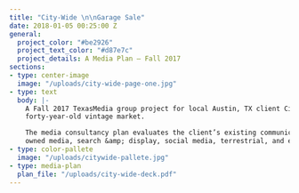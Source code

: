 ```yaml
---
title: "City-Wide \n\nGarage Sale"
date: 2018-01-05 00:25:00 Z
general:
  project_color: "#be2926"
  project_text_color: "#d87e7c"
  project_details: A Media Plan – Fall 2017
sections:
- type: center-image
  image: "/uploads/city-wide-page-one.jpg"
- type: text
  body: |-
    A Fall 2017 TexasMedia group project for local Austin, TX client City-Wide Garage Sale, a
    forty-year-old vintage market.

    The media consultancy plan evaluates the client’s existing communication efforts and proposes
    owned media, search &amp; display, social media, terrestrial, and eCommerce recommendations.
- type: color-pallete
  image: "/uploads/citywide-pallete.jpg"
- type: media-plan
  plan_file: "/uploads/city-wide-deck.pdf"
---
```


